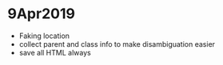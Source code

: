 # 9Apr2019
* Faking location
* collect parent and class info to make disambiguation easier
* save all HTML always